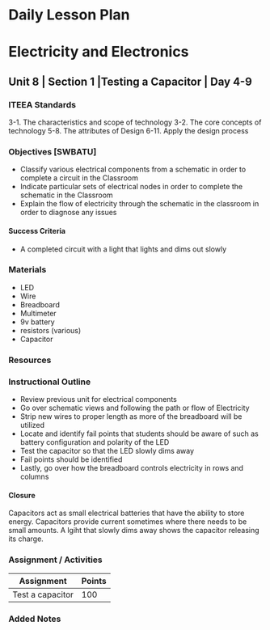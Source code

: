 # Daily Lesson Plan

# Electricity and Electronics

## Unit 8 | Section 1 |Testing a Capacitor | Day 4-9

### ITEEA Standards
  3-1. The characteristics and scope of technology
  3-2. The core concepts of technology
  5-8. The attributes of Design
  6-11. Apply the design process

### Objectives [SWBATU]
- Classify various electrical components from a schematic in order to complete a circuit in the Classroom
- Indicate particular sets of electrical nodes in order to complete the schematic in the Classroom
- Explain the flow of electricity through the schematic in the classroom in order to diagnose any issues

#### Success Criteria
- A completed circuit with a light that lights and dims out slowly

### Materials
- LED
- Wire
- Breadboard
- Multimeter
- 9v battery
- resistors (various)
- Capacitor

### Resources

### Instructional Outline
- Review previous unit for electrical components
- Go over schematic views and following the path or flow of Electricity
- Strip new wires to proper length as more of the breadboard will be utilized
- Locate and identify fail points that students should be aware of such as battery configuration and polarity of the LED
- Test the capacitor so that the LED slowly dims away
- Fail points should be identified
- Lastly, go over how the breadboard controls electricity in rows and columns

#### Closure

Capacitors act as small electrical batteries that have the ability to store energy. Capacitors provide current sometimes where there needs to be small amounts. A lgiht that slowly dims away shows the capacitor releasing its charge.

### Assignment / Activities

| Assignment  | Points |
| ------------- | ------------- |
| Test a capacitor  | 100   |

### Added Notes
